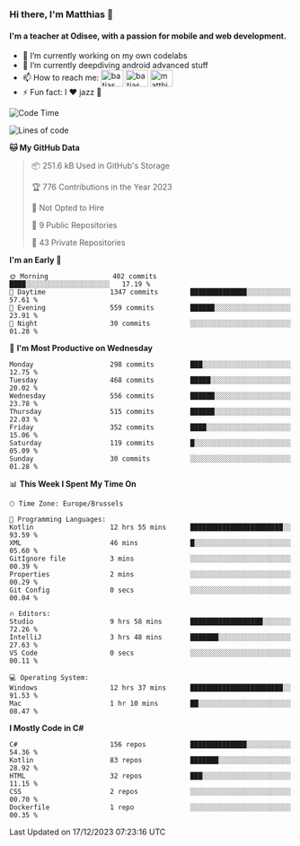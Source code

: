 ### Hi there, I'm Matthias 👋

#### I'm a teacher at Odisee, with a passion for mobile and web development.

- 🔭 I’m currently working on my own codelabs
- 🌱 I’m currently deepdiving android advanced stuff
- 📫 How to reach me: <a href="https://dev.to/batjas" target="_blank"><img align="center" src="https://raw.githubusercontent.com/rahuldkjain/github-profile-readme-generator/master/src/images/icons/Social/devto.svg" alt="batjas" height="30" width="40" /></a>
<a href="https://twitter.com/batjas" target="_blank"><img align="center" src="https://raw.githubusercontent.com/rahuldkjain/github-profile-readme-generator/master/src/images/icons/Social/twitter.svg" alt="batjas" height="30" width="40" /></a>
<a href="https://linkedin.com/in/matthiasdruwé" target="_blank"><img align="center" src="https://raw.githubusercontent.com/rahuldkjain/github-profile-readme-generator/master/src/images/icons/Social/linked-in-alt.svg" alt="matthiasdruwé" height="30" width="40" /></a>
- ⚡ Fun fact: I ❤ jazz 🎷


<!--START_SECTION:waka-->
![Code Time](http://img.shields.io/badge/Code%20Time-941%20hrs%2034%20mins-blue)

![Lines of code](https://img.shields.io/badge/From%20Hello%20World%20I%27ve%20Written-2.6%20million%20lines%20of%20code-blue)

**🐱 My GitHub Data** 

> 📦 251.6 kB Used in GitHub's Storage 
 > 
> 🏆 776 Contributions in the Year 2023
 > 
> 🚫 Not Opted to Hire
 > 
> 📜 9 Public Repositories 
 > 
> 🔑 43 Private Repositories 
 > 
**I'm an Early 🐤** 

```text
🌞 Morning                402 commits         ████░░░░░░░░░░░░░░░░░░░░░   17.19 % 
🌆 Daytime                1347 commits        ██████████████░░░░░░░░░░░   57.61 % 
🌃 Evening                559 commits         ██████░░░░░░░░░░░░░░░░░░░   23.91 % 
🌙 Night                  30 commits          ░░░░░░░░░░░░░░░░░░░░░░░░░   01.28 % 
```
📅 **I'm Most Productive on Wednesday** 

```text
Monday                   298 commits         ███░░░░░░░░░░░░░░░░░░░░░░   12.75 % 
Tuesday                  468 commits         █████░░░░░░░░░░░░░░░░░░░░   20.02 % 
Wednesday                556 commits         ██████░░░░░░░░░░░░░░░░░░░   23.78 % 
Thursday                 515 commits         ██████░░░░░░░░░░░░░░░░░░░   22.03 % 
Friday                   352 commits         ████░░░░░░░░░░░░░░░░░░░░░   15.06 % 
Saturday                 119 commits         █░░░░░░░░░░░░░░░░░░░░░░░░   05.09 % 
Sunday                   30 commits          ░░░░░░░░░░░░░░░░░░░░░░░░░   01.28 % 
```


📊 **This Week I Spent My Time On** 

```text
🕑︎ Time Zone: Europe/Brussels

💬 Programming Languages: 
Kotlin                   12 hrs 55 mins      ███████████████████████░░   93.59 % 
XML                      46 mins             █░░░░░░░░░░░░░░░░░░░░░░░░   05.60 % 
GitIgnore file           3 mins              ░░░░░░░░░░░░░░░░░░░░░░░░░   00.39 % 
Properties               2 mins              ░░░░░░░░░░░░░░░░░░░░░░░░░   00.29 % 
Git Config               0 secs              ░░░░░░░░░░░░░░░░░░░░░░░░░   00.04 % 

🔥 Editors: 
Studio                   9 hrs 58 mins       ██████████████████░░░░░░░   72.26 % 
IntelliJ                 3 hrs 48 mins       ███████░░░░░░░░░░░░░░░░░░   27.63 % 
VS Code                  0 secs              ░░░░░░░░░░░░░░░░░░░░░░░░░   00.11 % 

💻 Operating System: 
Windows                  12 hrs 37 mins      ███████████████████████░░   91.53 % 
Mac                      1 hr 10 mins        ██░░░░░░░░░░░░░░░░░░░░░░░   08.47 % 
```

**I Mostly Code in C#** 

```text
C#                       156 repos           ██████████████░░░░░░░░░░░   54.36 % 
Kotlin                   83 repos            ███████░░░░░░░░░░░░░░░░░░   28.92 % 
HTML                     32 repos            ███░░░░░░░░░░░░░░░░░░░░░░   11.15 % 
CSS                      2 repos             ░░░░░░░░░░░░░░░░░░░░░░░░░   00.70 % 
Dockerfile               1 repo              ░░░░░░░░░░░░░░░░░░░░░░░░░   00.35 % 
```




 Last Updated on 17/12/2023 07:23:16 UTC
<!--END_SECTION:waka-->

